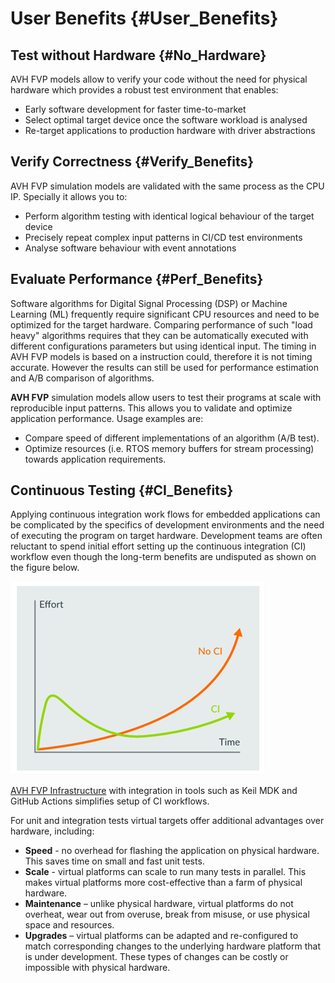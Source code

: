 # User Benefits {#User_Benefits}

## Test without Hardware {#No_Hardware}

AVH FVP models allow to verify your code without the need for physical hardware which provides a robust test environment that enables:
 - Early software development for faster time-to-market
 - Select optimal target device once the software workload is analysed
 - Re-target applications to production hardware with driver abstractions

## Verify Correctness {#Verify_Benefits}

AVH FVP simulation models are validated with the same process as the CPU IP. Specially it allows you to:
 - Perform algorithm testing with identical logical behaviour of the target device
 - Precisely repeat complex input patterns in CI/CD test environments
 - Analyse software behaviour with event annotations

## Evaluate Performance {#Perf_Benefits}

Software algorithms for Digital Signal Processing (DSP) or Machine Learning (ML) frequently require significant CPU resources and need to be optimized for the target hardware. Comparing performance of such "load heavy" algorithms requires that they can be automatically executed with different configurations parameters but using identical input. The timing in AVH FVP models is based on a instruction could, therefore it is not timing accurate. However the results can still be used for performance estimation and A/B comparison of algorithms.  

**AVH FVP** simulation models allow users to test their programs at scale with reproducible input patterns. This allows you to validate and optimize application performance. Usage examples are:
 - Compare speed of different implementations of an algorithm (A/B test).
 - Optimize resources (i.e. RTOS memory buffers for stream processing) towards application requirements.

## Continuous Testing {#CI_Benefits}

Applying continuous integration work flows for embedded applications can be complicated by the specifics of development environments and the need of executing the program on target hardware. Development teams are often reluctant to spend initial effort setting up the continuous integration (CI) workflow even though the long-term benefits are undisputed as shown on the figure below.

![Comparison of test efforts in CI and no CI workflows](./images/effort_comparison.png)

[AVH FVP Infrastructure](../../infrastructure/html/index.html) with integration in tools such as Keil MDK and GitHub Actions simplifies setup of CI workflows.

For unit and integration tests virtual targets offer additional advantages over hardware, including:
 - **Speed** - no overhead for flashing the application on physical hardware. This saves time on small and fast unit tests.
 - **Scale** - virtual platforms can scale to run many tests in parallel. This makes virtual platforms more cost-effective than a farm of physical hardware.
 - **Maintenance** – unlike physical hardware, virtual platforms do not overheat, wear out from overuse, break from misuse, or use physical space and resources.
 - **Upgrades** – virtual platforms can be adapted and re-configured to match corresponding changes to the underlying hardware platform that is under development. These types of changes can be costly or impossible with physical hardware.
